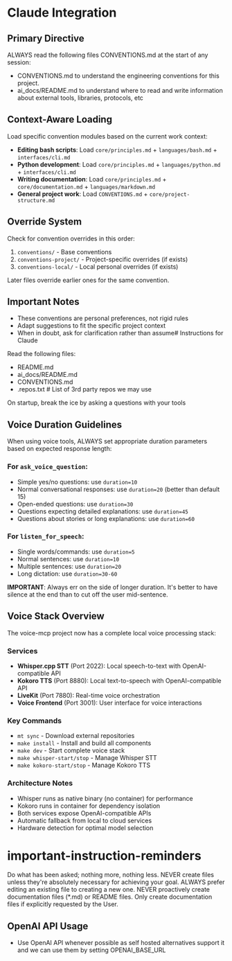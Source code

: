 # Claude Integration

## Primary Directive

ALWAYS read the following files CONVENTIONS.md at the start of any session:
- CONVENTIONS.md to understand the engineering conventions for this project.
- ai_docs/README.md to understand where to read and write information about external tools, libraries, protocols, etc

## Context-Aware Loading

Load specific convention modules based on the current work context:

- **Editing bash scripts**: Load `core/principles.md` + `languages/bash.md` + `interfaces/cli.md`
- **Python development**: Load `core/principles.md` + `languages/python.md` + `interfaces/cli.md`
- **Writing documentation**: Load `core/principles.md` + `core/documentation.md` + `languages/markdown.md`
- **General project work**: Load `CONVENTIONS.md` + `core/project-structure.md`

## Override System

Check for convention overrides in this order:
1. `conventions/` - Base conventions
2. `conventions-project/` - Project-specific overrides (if exists)
3. `conventions-local/` - Local personal overrides (if exists)

Later files override earlier ones for the same convention.

## Important Notes

- These conventions are personal preferences, not rigid rules
- Adapt suggestions to fit the specific project context
- When in doubt, ask for clarification rather than assume# Instructions for Claude

Read the following files:

- README.md
- ai_docs/README.md
- CONVENTIONS.md
- .repos.txt # List of 3rd party repos we may use

On startup, break the ice by asking a questions with your tools

## Voice Duration Guidelines

When using voice tools, ALWAYS set appropriate duration parameters based on expected response length:

### For `ask_voice_question`:
- Simple yes/no questions: use `duration=10` 
- Normal conversational responses: use `duration=20` (better than default 15)
- Open-ended questions: use `duration=30`
- Questions expecting detailed explanations: use `duration=45`
- Questions about stories or long explanations: use `duration=60`

### For `listen_for_speech`:
- Single words/commands: use `duration=5`
- Normal sentences: use `duration=10`
- Multiple sentences: use `duration=20`
- Long dictation: use `duration=30-60`

**IMPORTANT**: Always err on the side of longer duration. It's better to have silence at the end than to cut off the user mid-sentence.

## Voice Stack Overview

The voice-mcp project now has a complete local voice processing stack:

### Services
- **Whisper.cpp STT** (Port 2022): Local speech-to-text with OpenAI-compatible API
- **Kokoro TTS** (Port 8880): Local text-to-speech with OpenAI-compatible API  
- **LiveKit** (Port 7880): Real-time voice orchestration
- **Voice Frontend** (Port 3001): User interface for voice interactions

### Key Commands
- `mt sync` - Download external repositories
- `make install` - Install and build all components
- `make dev` - Start complete voice stack
- `make whisper-start/stop` - Manage Whisper STT
- `make kokoro-start/stop` - Manage Kokoro TTS

### Architecture Notes
- Whisper runs as native binary (no container) for performance
- Kokoro runs in container for dependency isolation
- Both services expose OpenAI-compatible APIs
- Automatic fallback from local to cloud services
- Hardware detection for optimal model selection

# important-instruction-reminders
Do what has been asked; nothing more, nothing less.
NEVER create files unless they're absolutely necessary for achieving your goal.
ALWAYS prefer editing an existing file to creating a new one.
NEVER proactively create documentation files (*.md) or README files. Only create documentation files if explicitly requested by the User.

## OpenAI API Usage
- Use OpenAI API whenever possible as self hosted alternatives support it and we can use them by setting OPENAI_BASE_URL
